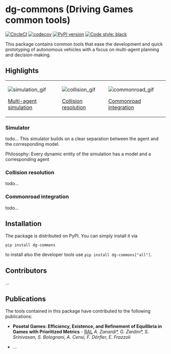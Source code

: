 # dg-commons (Driving Games common tools)

[![CircleCI](https://circleci.com/gh/idsc-frazzoli/dg-commons/tree/master.svg?style=svg&circle-token=19e654261b71d1fa32c2991574d17dde93a23502)](https://circleci.com/gh/idsc-frazzoli/dg-commons/tree/master)
[![codecov](https://codecov.io/gh/idsc-frazzoli/dg-commons/branch/master/graph/badge.svg?token=jqhkIa4fzB)](https://codecov.io/gh/idsc-frazzoli/dg-commons)
[![PyPI version](https://badge.fury.io/py/dg-commons.svg)](https://badge.fury.io/py/dg-commons)
[![Code style: black](https://img.shields.io/badge/code%20style-black-000000.svg)](https://github.com/psf/black)


This package contains common tools that ease the development and quick prototyping of autonomous vehicles with a
focus on multi-agent planning and decision-making.

## Highlights

<table>
<tr>
<td>

![simulation_gif]()

[Multi-agent simulation](#multi-agent-simulation)

<td>

![collision_gif]()

[Collision resolution](#collision-resolution)

<td>

![commonroad_gif]()

[Commonroad integration](#commonroad-integration)


</tr>
</table>


### Simulator
todo...
This simulator builds on a clear separation between the agent and the corresponding model.

Philosophy: Every dynamic entity of the simulation has a model and a corresponding agent

### Collision resolution
todo...

### Commonroad integration
todo...

## Installation

The package is distributed on PyPI. You can simply install it via
```shell
pip install dg-commons
```
to install also the developer tools use `pip install dg-commons["all"]`.

## Contributors
...

## Publications
The tools contained in this package have contributed to the following publications:

- **Posetal Games: Efficiency, Existence, and Refinement of Equilibria in Games with Prioritized Metrics** - [RAL](https://ieeexplore.ieee.org/document/9650727)
_A. Zanardi*, G. Zardini*, S. Srinivasan, S. Bolognani, A. Censi, F. Dörfler, E. Frazzoli_

- ...
